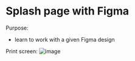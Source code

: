 # Splash page with Figma

Purpose:
- learn to work with a given Figma design

Print screen:
![image](https://user-images.githubusercontent.com/108252343/222212058-57c1d5d1-02bd-4ecd-b09a-98340ac383e4.png)
